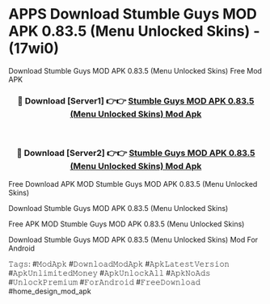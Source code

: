 # APPS Download Stumble Guys MOD APK 0.83.5 (Menu Unlocked Skins) - (17wi0)
Download Stumble Guys MOD APK 0.83.5 (Menu Unlocked Skins) Free Mod APK

<div align="center">
<h3>🔴 Download [Server1] 👉👉 <a href="https://apk-comot.site?title=Stumble_Guys_MOD_APK_0.83.5_(Menu_Unlocked_Skins)">Stumble Guys MOD APK 0.83.5 (Menu Unlocked Skins) Mod Apk</a></h3><br>

<h3>🔴 Download [Server2] 👉👉 <a href="https://apk-comot.site?title=Stumble_Guys_MOD_APK_0.83.5_(Menu_Unlocked_Skins)">Stumble Guys MOD APK 0.83.5 (Menu Unlocked Skins) Mod Apk</a></h3>
</div>


Free Download APK MOD Stumble Guys MOD APK 0.83.5 (Menu Unlocked Skins)

Download Stumble Guys MOD APK 0.83.5 (Menu Unlocked Skins) 

Free APK MOD Stumble Guys MOD APK 0.83.5 (Menu Unlocked Skins) 

Download Stumble Guys MOD APK 0.83.5 (Menu Unlocked Skins) Mod For Android

𝚃𝚊𝚐𝚜: #𝙼𝚘𝚍𝙰𝚙𝚔 #𝙳𝚘𝚠𝚗𝚕𝚘𝚊𝚍𝙼𝚘𝚍𝙰𝚙𝚔 #𝙰𝚙𝚔𝙻𝚊𝚝𝚎𝚜𝚝𝚅𝚎𝚛𝚜𝚒𝚘𝚗 #𝙰𝚙𝚔𝚄𝚗𝚕𝚒𝚖𝚒𝚝𝚎𝚍𝙼𝚘𝚗𝚎𝚢 #𝙰𝚙𝚔𝚄𝚗𝚕𝚘𝚌𝚔𝙰𝚕𝚕 #𝙰𝚙𝚔𝙽𝚘𝙰𝚍𝚜 #𝚄𝚗𝚕𝚘𝚌𝚔𝙿𝚛𝚎𝚖𝚒𝚞𝚖 #𝙵𝚘𝚛𝙰𝚗𝚍𝚛𝚘𝚒𝚍 #𝙵𝚛𝚎𝚎𝙳𝚘𝚠𝚗𝚕𝚘𝚊𝚍 #home_design_mod_apk